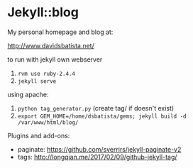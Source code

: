 # Jekyll::blog

My personal homepage and blog at:

http://www.davidsbatista.net/

to run with jekyll own webserver
  1. `rvm use ruby-2.4.4`
  2. `jekyll serve`

using apache:
  1. `python tag_generator.py` (create tag/ if doesn't exist)
  2. `export GEM_HOME=/home/dsbatista/gems; jekyll build -d /var/www/html/blog/`


Plugins and add-ons:

- paginate: https://github.com/sverrirs/jekyll-paginate-v2
- tags: http://longqian.me/2017/02/09/github-jekyll-tag/
